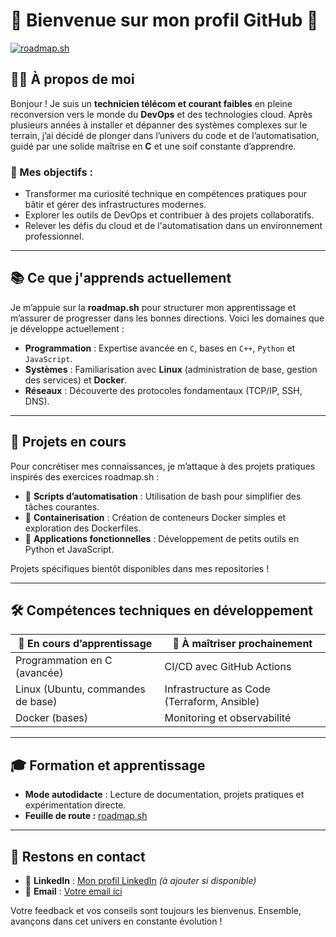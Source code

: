 # 🌟 Bienvenue sur mon profil GitHub 🌟
[![roadmap.sh](https://roadmap.sh/card/wide/675e6e30ecc889bb0db68e78?variant=dark&roadmaps=devops)](https://roadmap.sh)

## 🧑‍🔧 À propos de moi

Bonjour ! Je suis un **technicien télécom et courant faibles** en pleine reconversion vers le monde du **DevOps** et des technologies cloud. Après plusieurs années à installer et dépanner des systèmes complexes sur le terrain, j’ai décidé de plonger dans l’univers du code et de l’automatisation, guidé par une solide maîtrise en **C** et une soif constante d’apprendre. 

### 🎯 Mes objectifs :
- Transformer ma curiosité technique en compétences pratiques pour bâtir et gérer des infrastructures modernes.
- Explorer les outils de DevOps et contribuer à des projets collaboratifs.
- Relever les défis du cloud et de l'automatisation dans un environnement professionnel.

---

## 📚 Ce que j'apprends actuellement

Je m’appuie sur la **roadmap.sh** pour structurer mon apprentissage et m’assurer de progresser dans les bonnes directions. Voici les domaines que je développe actuellement :
- **Programmation** : Expertise avancée en `C`, bases en `C++`, `Python` et `JavaScript`.
- **Systèmes** : Familiarisation avec **Linux** (administration de base, gestion des services) et **Docker**.
- **Réseaux** : Découverte des protocoles fondamentaux (TCP/IP, SSH, DNS).

---

## 🚀 Projets en cours

Pour concrétiser mes connaissances, je m’attaque à des projets pratiques inspirés des exercices roadmap.sh :
- 🔧 **Scripts d’automatisation** : Utilisation de bash pour simplifier des tâches courantes.
- 🐳 **Containerisation** : Création de conteneurs Docker simples et exploration des Dockerfiles.
- 🎩 **Applications fonctionnelles** : Développement de petits outils en Python et JavaScript.

Projets spécifiques bientôt disponibles dans mes repositories !

---

## 🛠️ Compétences techniques en développement

| 🌱 En cours d’apprentissage  | 🌟 À maîtriser prochainement |
|-----------------------------|----------------------------|
| Programmation en C (avancée) | CI/CD avec GitHub Actions |
| Linux (Ubuntu, commandes de base) | Infrastructure as Code (Terraform, Ansible) |
| Docker (bases)             | Monitoring et observabilité |

---

## 🎓 Formation et apprentissage

- **Mode autodidacte** : Lecture de documentation, projets pratiques et expérimentation directe.
- **Feuille de route :** [roadmap.sh](https://roadmap.sh/devops)

---

## 📨 Restons en contact

- 💼 **LinkedIn** : [Mon profil LinkedIn](#) *(à ajouter si disponible)*
- 📧 **Email** : [Votre email ici](#)

Votre feedback et vos conseils sont toujours les bienvenus. Ensemble, avançons dans cet univers en constante évolution !
